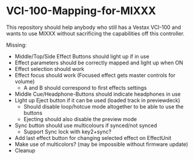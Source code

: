 # VCI-100-Mapping-for-MIXXX
This repository should help anybody who still has a Vestax VCI-100 and wants to use MIXXX without sacrificing the capabilities off this controller.

 Missing:
 - Middle/Top/Side Effect Buttons should light up if in use
 - Effect parameters should be correctly mapped and light up when ON
 - Effect selection should work
 - Effect focus should work (Focused effect gets master controls for volume)
   - A and B should correspond to first effects settings
 - Middle Cue/Headphone-Buttons should indicate headphones in use
 - Light up Eject button if it can be used (loaded track in previewdeck)
   - Should disable loop/hotcue mode altogether to be able to use the buttons
   - Ejecting should also disable the preview mode
 - Sync button should use multicolours if synced/not synced
   - Support Sync lock with key2+sync?
 - Add last effect button for changing selected effect on EffectUnit
 - Make use of multicolors? (may be impossible without firmware update)
 - Cleanup
